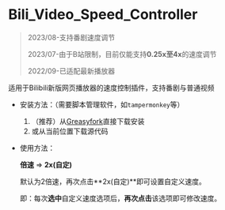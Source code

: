 # Bili_Video_Speed_Controller

> 2023/08-支持番剧速度调节
>
> 2023/07-由于B站限制，目前仅能支持**0.25x至4x**的速度调节
>
> 2022/09-已适配最新播放器

适用于Bilibili新版网页播放器的速度控制插件，支持番剧与普通视频

* 安装方法：（需要脚本管理软件，如`tampermonkey`等）
  1. （推荐）从[Greasyfork](https://greasyfork.org/zh-CN/scripts/441355-bili-video-speed-controller)直接下载安装
  2. 或从当前位置下载源代码

* 使用方法：

  **倍速** => **2x(自定)**

  默认为2倍速，再次点击**2x(自定)**即可设置自定义速度。

  即：每次**选中**自定义速度选项后，**再次点击**该选项即可修改速度。

